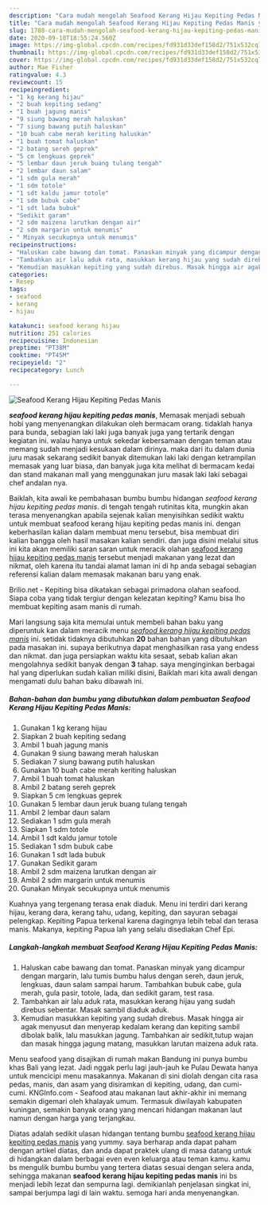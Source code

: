 ```yaml
---
description: "Cara mudah mengolah Seafood Kerang Hijau Kepiting Pedas Manis yang mudah"
title: "Cara mudah mengolah Seafood Kerang Hijau Kepiting Pedas Manis yang mudah"
slug: 1788-cara-mudah-mengolah-seafood-kerang-hijau-kepiting-pedas-manis-yang-mudah
date: 2020-09-10T18:55:24.560Z
image: https://img-global.cpcdn.com/recipes/fd931d33def158d2/751x532cq70/seafood-kerang-hijau-kepiting-pedas-manis-foto-resep-utama.jpg
thumbnail: https://img-global.cpcdn.com/recipes/fd931d33def158d2/751x532cq70/seafood-kerang-hijau-kepiting-pedas-manis-foto-resep-utama.jpg
cover: https://img-global.cpcdn.com/recipes/fd931d33def158d2/751x532cq70/seafood-kerang-hijau-kepiting-pedas-manis-foto-resep-utama.jpg
author: Mae Fisher
ratingvalue: 4.3
reviewcount: 15
recipeingredient:
- "1 kg kerang hijau"
- "2 buah kepiting sedang"
- "1 buah jagung manis"
- "9 siung bawang merah haluskan"
- "7 siung bawang putih haluskan"
- "10 buah cabe merah keriting haluskan"
- "1 buah tomat haluskan"
- "2 batang sereh geprek"
- "5 cm lengkuas geprek"
- "5 lembar daun jeruk buang tulang tengah"
- "2 lembar daun salam"
- "1 sdm gula merah"
- "1 sdm totole"
- "1 sdt kaldu jamur totole"
- "1 sdm bubuk cabe"
- "1 sdt lada bubuk"
- "Sedikit garam"
- "2 sdm maizena larutkan dengan air"
- "2 sdm margarin untuk menumis"
- " Minyak secukupnya untuk menumis"
recipeinstructions:
- "Haluskan cabe bawang dan tomat. Panaskan minyak yang dicampur dengan margarin, lalu tumis bumbu halus dengan sereh, daun jeruk, lengkuas, daun salam sampai harum. Tambahkan bubuk cabe, gula merah, gula pasir, totole, lada, dan sedikit garam, test rasa."
- "Tambahkan air lalu aduk rata, masukkan kerang hijau yang sudah direbus sebentar. Masak sambil diaduk aduk."
- "Kemudian masukkan kepiting yang sudah direbus. Masak hingga air agak menyusut dan menyerap kedalam kerang dan kepiting sambil dibolak balik, lalu masukkan jagung. Tambahkan air sedikit,tutup wajan dan masak hingga jagung matang, masukkan larutan maizena aduk rata."
categories:
- Resep
tags:
- seafood
- kerang
- hijau

katakunci: seafood kerang hijau 
nutrition: 251 calories
recipecuisine: Indonesian
preptime: "PT38M"
cooktime: "PT45M"
recipeyield: "2"
recipecategory: Lunch

---
```



![Seafood Kerang Hijau Kepiting Pedas Manis](https://img-global.cpcdn.com/recipes/fd931d33def158d2/751x532cq70/seafood-kerang-hijau-kepiting-pedas-manis-foto-resep-utama.jpg)

<b><i>seafood kerang hijau kepiting pedas manis</i></b>, Memasak menjadi sebuah hobi yang menyenangkan dilakukan oleh bermacam orang. tidaklah hanya para bunda, sebagian laki laki juga banyak juga yang tertarik dengan kegiatan ini. walau hanya untuk sekedar kebersamaan dengan teman atau memang sudah menjadi kesukaan dalam dirinya. maka dari itu dalam dunia juru masak sekarang sedikit banyak ditemukan laki laki dengan ketrampilan memasak yang luar biasa, dan banyak juga kita melihat di bermacam kedai dan stand makanan mall yang menggunakan juru masak laki laki sebagai chef andalan nya.

Baiklah, kita awali ke pembahasan bumbu bumbu hidangan <i>seafood kerang hijau kepiting pedas manis</i>. di tengah tengah rutinitas kita, mungkin akan terasa menyenangkan apabila sejenak kalian menyisihkan sedikit waktu untuk membuat seafood kerang hijau kepiting pedas manis ini. dengan keberhasilan kalian dalam membuat menu tersebut, bisa membuat diri kalian bangga oleh hasil masakan kalian sendiri. dan juga disini melalui situs ini kita akan memiliki saran saran untuk meracik olahan <u>seafood kerang hijau kepiting pedas manis</u> tersebut menjadi makanan yang lezat dan nikmat, oleh karena itu tandai alamat laman ini di hp anda sebagai sebagian referensi kalian dalam memasak makanan baru yang enak.

Brilio.net - Kepiting bisa dikatakan sebagai primadona olahan seafood. Siapa coba yang tidak tergiur dengan kelezatan kepiting? Kamu bisa lho membuat kepiting asam manis di rumah.


Mari langsung saja kita memulai untuk membeli bahan baku yang diperuntuk kan dalam meracik menu <u><i>seafood kerang hijau kepiting pedas manis</i></u> ini. setidak tidaknya dibutuhkan <b>20</b> bahan bahan yang dibutuhkan pada masakan ini. supaya berikutnya dapat menghasilkan rasa yang endess dan nikmat. dan juga persiapkan waktu kita sesaat, sebab kalian akan mengolahnya sedikit banyak dengan <b>3</b> tahap. saya menginginkan berbagai hal yang diperlukan sudah kalian miliki disini, Baiklah mari kita awali dengan mengamati dulu bahan baku dibawah ini.

<!--inarticleads1-->

##### Bahan-bahan dan bumbu yang dibutuhkan dalam pembuatan Seafood Kerang Hijau Kepiting Pedas Manis:

1. Gunakan 1 kg kerang hijau
1. Siapkan 2 buah kepiting sedang
1. Ambil 1 buah jagung manis
1. Gunakan 9 siung bawang merah haluskan
1. Sediakan 7 siung bawang putih haluskan
1. Gunakan 10 buah cabe merah keriting haluskan
1. Ambil 1 buah tomat haluskan
1. Ambil 2 batang sereh geprek
1. Siapkan 5 cm lengkuas geprek
1. Gunakan 5 lembar daun jeruk buang tulang tengah
1. Ambil 2 lembar daun salam
1. Sediakan 1 sdm gula merah
1. Siapkan 1 sdm totole
1. Ambil 1 sdt kaldu jamur totole
1. Sediakan 1 sdm bubuk cabe
1. Gunakan 1 sdt lada bubuk
1. Gunakan Sedikit garam
1. Ambil 2 sdm maizena larutkan dengan air
1. Ambil 2 sdm margarin untuk menumis
1. Gunakan  Minyak secukupnya untuk menumis


Kuahnya yang tergenang terasa enak diaduk. Menu ini terdiri dari kerang hijau, kerang dara, kerang tahu, udang, kepiting, dan sayuran sebagai pelengkap. Kepiting Papua terkenal karena dagingnya lebih tebal dan terasa manis. Makanya, kepiting Papua lah yang selalu disediakan Chef Epi. 

<!--inarticleads2-->

##### Langkah-langkah membuat Seafood Kerang Hijau Kepiting Pedas Manis:

1. Haluskan cabe bawang dan tomat. Panaskan minyak yang dicampur dengan margarin, lalu tumis bumbu halus dengan sereh, daun jeruk, lengkuas, daun salam sampai harum. Tambahkan bubuk cabe, gula merah, gula pasir, totole, lada, dan sedikit garam, test rasa.
1. Tambahkan air lalu aduk rata, masukkan kerang hijau yang sudah direbus sebentar. Masak sambil diaduk aduk.
1. Kemudian masukkan kepiting yang sudah direbus. Masak hingga air agak menyusut dan menyerap kedalam kerang dan kepiting sambil dibolak balik, lalu masukkan jagung. Tambahkan air sedikit,tutup wajan dan masak hingga jagung matang, masukkan larutan maizena aduk rata.


Menu seafood yang disajikan di rumah makan Bandung ini punya bumbu khas Bali yang lezat. Jadi nggak perlu lagi jauh-jauh ke Pulau Dewata hanya untuk mencicipi menu masakannya. Makanan di sini diolah dengan cita rasa pedas, manis, dan asam yang disiramkan di kepiting, udang, dan cumi-cumi. KNGInfo.com - Seafood atau makanan laut akhir-akhir ini memang semakin digemari oleh khalayak umum. Termasuk diwilayah kabupaten kuningan, semakin banyak orang yang mencari hidangan makanan laut namun dengan harga yang terjangkau. 

Diatas adalah sedikit ulasan hidangan tentang bumbu <u>seafood kerang hijau kepiting pedas manis</u> yang yummy. saya berharap anda dapat paham dengan artikel diatas, dan anda dapat praktek ulang di masa datang untuk di hidangkan dalam berbagai even even keluarga atau teman kamu. kamu bs mengulik bumbu bumbu yang tertera diatas sesuai dengan selera anda, sehingga makanan <b>seafood kerang hijau kepiting pedas manis</b> ini bs menjadi lebih lezat dan sempurna lagi. demikianlah penjelasan singkat ini, sampai berjumpa lagi di lain waktu. semoga hari anda menyenangkan.
